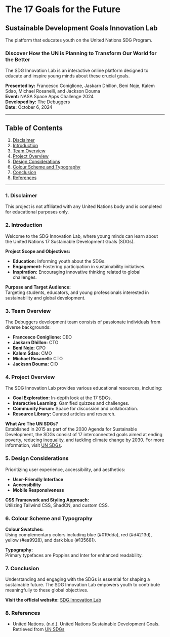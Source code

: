 # The 17 Goals for the Future
## Sustainable Development Goals Innovation Lab

The platform that educates youth on the United Nations SDG Program.

### Discover How the UN is Planning to Transform Our World for the Better

The SDG Innovation Lab is an interactive online platform designed to educate and inspire young minds about these crucial goals.

**Presented by:** Francesco Coniglione, Jaskarn Dhillon, Beni Noje, Kalem Sdao, Michael Rosanelli, and Jackson Douma  
**Event:** NASA Space Apps Challenge 2024  
**Developed by:** The Debuggers  
**Date:** October 6, 2024  

---

## Table of Contents
1. [Disclaimer](#disclaimer)
2. [Introduction](#introduction)
3. [Team Overview](#team-overview)
4. [Project Overview](#project-overview)
5. [Design Considerations](#design-considerations)
6. [Colour Scheme and Typography](#colour-scheme-and-typography)
7. [Conclusion](#conclusion)
8. [References](#references)

---

### 1. Disclaimer
This project is not affiliated with any United Nations body and is completed for educational purposes only.

### 2. Introduction
Welcome to the SDG Innovation Lab, where young minds can learn about the United Nations 17 Sustainable Development Goals (SDGs).

**Project Scope and Objectives:**
- **Education:** Informing youth about the SDGs.
- **Engagement:** Fostering participation in sustainability initiatives.
- **Inspiration:** Encouraging innovative thinking related to global challenges.

**Purpose and Target Audience:**  
Targeting students, educators, and young professionals interested in sustainability and global development.

### 3. Team Overview
The Debuggers development team consists of passionate individuals from diverse backgrounds:
- **Francesco Coniglione:** CEO
- **Jaskarn Dhillon:** CTO
- **Beni Noje:** CPO
- **Kalem Sdao:** CMO
- **Michael Rosanelli:** CTO
- **Jackson Douma:** CIO

### 4. Project Overview
The SDG Innovation Lab provides various educational resources, including:
- **Goal Exploration:** In-depth look at the 17 SDGs.
- **Interactive Learning:** Gamified quizzes and challenges.
- **Community Forum:** Space for discussion and collaboration.
- **Resource Library:** Curated articles and research.

**What Are The UN SDGs?**  
Established in 2015 as part of the 2030 Agenda for Sustainable Development, the SDGs consist of 17 interconnected goals aimed at ending poverty, reducing inequality, and tackling climate change by 2030. For more information, visit [UN SDGs](https://sdgs.un.org/).

### 5. Design Considerations
Prioritizing user experience, accessibility, and aesthetics:
- **User-Friendly Interface**
- **Accessibility**
- **Mobile Responsiveness**

**CSS Framework and Styling Approach:**  
Utilizing Tailwind CSS, ShadCN, and custom CSS.

### 6. Colour Scheme and Typography
**Colour Swatches:**  
Using complementary colors including blue (#019dda), red (#d4213d), yellow (#ea9928), and dark blue (#135681).

**Typography:**  
Primary typefaces are Poppins and Inter for enhanced readability.

### 7. Conclusion
Understanding and engaging with the SDGs is essential for shaping a sustainable future. The SDG Innovation Lab empowers youth to contribute meaningfully to these global objectives.

**Visit the official website:** [SDG Innovation Lab](www.sdg-innovation-lab.com)

### 8. References
- United Nations. (n.d.). United Nations Sustainable Development Goals. Retrieved from [UN SDGs](https://sdgs.un.org/)